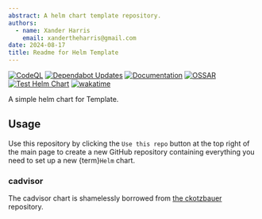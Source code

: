 ```yaml
---
abstract: A helm chart template repository.
authors:
  - name: Xander Harris
    email: xandertheharris@gmail.com
date: 2024-08-17
title: Readme for Helm Template
---
```


[![CodeQL](https://github.com/edwardtheharris/helm-template/actions/workflows/codeql.yml/badge.svg)](https://github.com/edwardtheharris/helm-template/actions/workflows/codeql.yml)
[![Dependabot Updates](https://github.com/edwardtheharris/helm-template/actions/workflows/dependabot/dependabot-updates/badge.svg)](https://github.com/edwardtheharris/helm-template/actions/workflows/dependabot/dependabot-updates)
[![Documentation](https://github.com/edwardtheharris/helm-template/actions/workflows/documentation.yml/badge.svg)](https://github.com/edwardtheharris/helm-template/actions/workflows/documentation.yml)
[![OSSAR](https://github.com/edwardtheharris/helm-template/actions/workflows/ossar.yml/badge.svg)](https://github.com/edwardtheharris/helm-template/actions/workflows/ossar.yml)
[![Test Helm Chart](https://github.com/edwardtheharris/helm-template/actions/workflows/helm.yml/badge.svg)](https://github.com/edwardtheharris/helm-template/actions/workflows/helm.yml)
[![wakatime](https://wakatime.com/badge/github/edwardtheharris/helm-template.svg)](https://wakatime.com/badge/github/edwardtheharris/helm-template)

A simple helm chart for Template.

## Usage

Use this repository by clicking the `Use this repo` button at the top right
of the main page to create a new GitHub repository containing everything
you need to set up a new {term}`Helm` chart.

### cadvisor

The cadvisor chart is shamelessly borrowed from
[the ckotzbauer](https://github.com/ckotzbauer/helm-charts/blob/main/charts/cadvisor/README.md)
repository.
